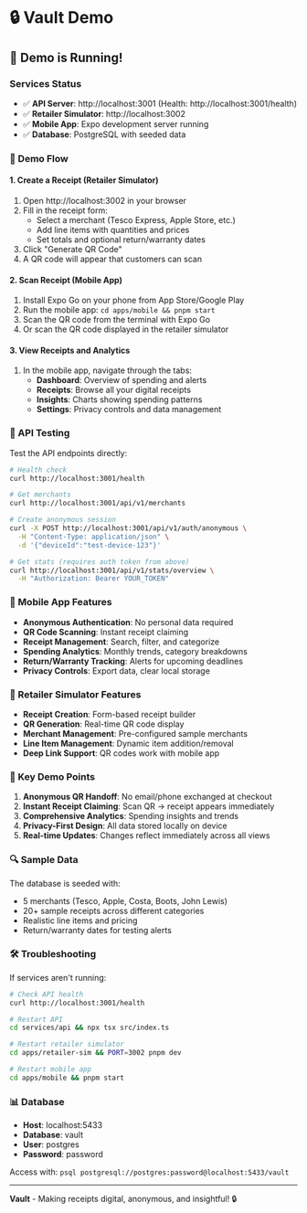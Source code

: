 # 🔒 Vault Demo

## 🎉 Demo is Running!

### Services Status
- ✅ **API Server**: http://localhost:3001 (Health: http://localhost:3001/health)
- ✅ **Retailer Simulator**: http://localhost:3002
- ✅ **Mobile App**: Expo development server running
- ✅ **Database**: PostgreSQL with seeded data

### 🚀 Demo Flow

#### 1. Create a Receipt (Retailer Simulator)
1. Open http://localhost:3002 in your browser
2. Fill in the receipt form:
   - Select a merchant (Tesco Express, Apple Store, etc.)
   - Add line items with quantities and prices
   - Set totals and optional return/warranty dates
3. Click "Generate QR Code"
4. A QR code will appear that customers can scan

#### 2. Scan Receipt (Mobile App)
1. Install Expo Go on your phone from App Store/Google Play
2. Run the mobile app: `cd apps/mobile && pnpm start`
3. Scan the QR code from the terminal with Expo Go
4. Or scan the QR code displayed in the retailer simulator

#### 3. View Receipts and Analytics
1. In the mobile app, navigate through the tabs:
   - **Dashboard**: Overview of spending and alerts
   - **Receipts**: Browse all your digital receipts
   - **Insights**: Charts showing spending patterns
   - **Settings**: Privacy controls and data management

### 🔧 API Testing

Test the API endpoints directly:

```bash
# Health check
curl http://localhost:3001/health

# Get merchants
curl http://localhost:3001/api/v1/merchants

# Create anonymous session
curl -X POST http://localhost:3001/api/v1/auth/anonymous \
  -H "Content-Type: application/json" \
  -d '{"deviceId":"test-device-123"}'

# Get stats (requires auth token from above)
curl http://localhost:3001/api/v1/stats/overview \
  -H "Authorization: Bearer YOUR_TOKEN"
```

### 📱 Mobile App Features

- **Anonymous Authentication**: No personal data required
- **QR Code Scanning**: Instant receipt claiming
- **Receipt Management**: Search, filter, and categorize
- **Spending Analytics**: Monthly trends, category breakdowns
- **Return/Warranty Tracking**: Alerts for upcoming deadlines
- **Privacy Controls**: Export data, clear local storage

### 🏪 Retailer Simulator Features

- **Receipt Creation**: Form-based receipt builder
- **QR Generation**: Real-time QR code display
- **Merchant Management**: Pre-configured sample merchants
- **Line Item Management**: Dynamic item addition/removal
- **Deep Link Support**: QR codes work with mobile app

### 🎯 Key Demo Points

1. **Anonymous QR Handoff**: No email/phone exchanged at checkout
2. **Instant Receipt Claiming**: Scan QR → receipt appears immediately
3. **Comprehensive Analytics**: Spending insights and trends
4. **Privacy-First Design**: All data stored locally on device
5. **Real-time Updates**: Changes reflect immediately across all views

### 🔍 Sample Data

The database is seeded with:
- 5 merchants (Tesco, Apple, Costa, Boots, John Lewis)
- 20+ sample receipts across different categories
- Realistic line items and pricing
- Return/warranty dates for testing alerts

### 🛠️ Troubleshooting

If services aren't running:
```bash
# Check API health
curl http://localhost:3001/health

# Restart API
cd services/api && npx tsx src/index.ts

# Restart retailer simulator
cd apps/retailer-sim && PORT=3002 pnpm dev

# Restart mobile app
cd apps/mobile && pnpm start
```

### 📊 Database

- **Host**: localhost:5433
- **Database**: vault
- **User**: postgres
- **Password**: password

Access with: `psql postgresql://postgres:password@localhost:5433/vault`

---

**Vault** - Making receipts digital, anonymous, and insightful! 🔒
